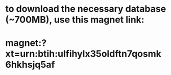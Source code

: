 # to download the necessary database (~700MB), use this magnet link:
# magnet:?xt=urn:btih:ulfihylx35oldftn7qosmk6hkhsjq5af